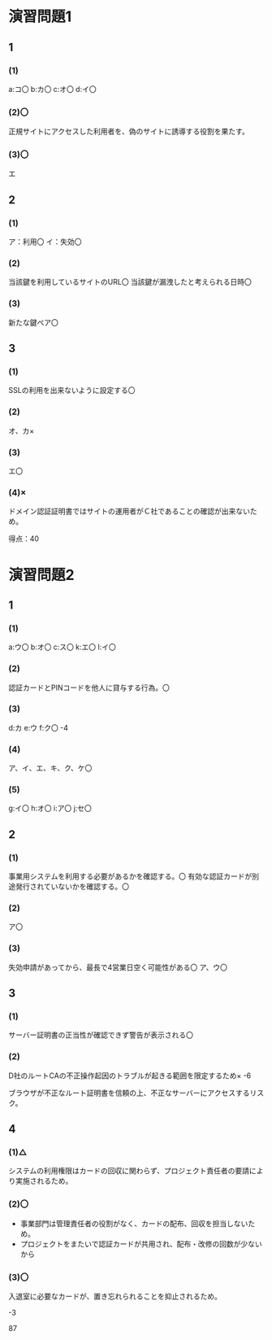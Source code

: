 # 演習問題1
## 1
### (1)
a:コ〇
b:カ〇
c:オ〇
d:イ〇

### (2)〇
正規サイトにアクセスした利用者を、偽のサイトに誘導する役割を果たす。

### (3)〇
エ

## 2
### (1)
ア：利用〇
イ：失効〇

### (2)
当該鍵を利用しているサイトのURL〇
当該鍵が漏洩したと考えられる日時〇

### (3)
新たな鍵ペア〇

## 3
### (1)
SSLの利用を出来ないように設定する〇

### (2)
オ、カ×

### (3)
エ〇

### (4)×
ドメイン認証証明書ではサイトの運用者がＣ社であることの確認が出来ないため。

得点：40

# 演習問題2
## 1
### (1)
a:ウ〇
b:オ〇
c:ス〇
k:エ〇
l:イ〇

### (2)
認証カードとPINコードを他人に貸与する行為。〇

### (3)
d:カ
e:ウ
f:ク〇
-4

### (4)
ア、イ、エ、キ、ク、ケ〇

### (5)
g:イ〇
h:オ〇
i:ア〇
j:セ〇

## 2
### (1)
事業用システムを利用する必要があるかを確認する。〇
有効な認証カードが別途発行されていないかを確認する。〇

### (2)
ア〇

### (3)
失効申請があってから、最長で4営業日空く可能性がある〇
ア、ウ〇

## 3
### (1)
サーバー証明書の正当性が確認できず警告が表示される〇

### (2)
D社のルートCAの不正操作起因のトラブルが起きる範囲を限定するため×
-6

ブラウザが不正なルート証明書を信頼の上、不正なサーバーにアクセスするリスク。

## 4
### (1)△
システムの利用権限はカードの回収に関わらず、プロジェクト責任者の要請により実施されるため。

### (2)〇
- 事業部門は管理責任者の役割がなく、カードの配布、回収を担当しないため。
- プロジェクトをまたいで認証カードが共用され、配布・改修の回数が少ないから

### (3)〇
入退室に必要なカードが、置き忘れられることを抑止されるため。

-3

87
